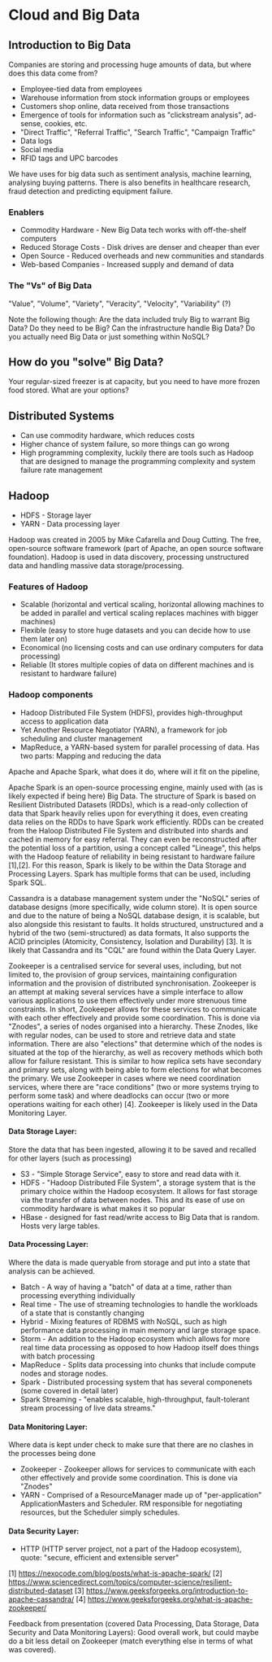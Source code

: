 # Cloud and Big Data

## Introduction to Big Data

Companies are storing and processing huge amounts of data, but where does this data come from?
- Employee-tied data from employees
- Warehouse information from stock information groups or employees
- Customers shop online, data received from those transactions
- Emergence of tools for information such as "clickstream analysis", ad-sense, cookies, etc.
- "Direct Traffic", "Referral Traffic", "Search Traffic", "Campaign Traffic"
- Data logs
- Social media
- RFID tags and UPC barcodes

We have uses for big data such as sentiment analysis, machine learning, analysing buying patterns. There is also benefits in healthcare research, fraud detection and predicting equipment failure.

### Enablers
- Commodity Hardware - New Big Data tech works with off-the-shelf computers
- Reduced Storage Costs - Disk drives are denser and cheaper than ever
- Open Source - Reduced overheads and new communities and standards
- Web-based Companies - Increased supply and demand of data

### The "Vs" of Big Data
"Value", "Volume", "Variety", "Veracity", "Velocity", "Variability" (?)

Note the following though:
Are the data included truly Big to warrant Big Data? Do they need to be Big? Can the infrastructure handle Big Data? Do you actually need Big Data or just something within NoSQL?

## How do you "solve" Big Data?
Your regular-sized freezer is at capacity, but you need to have more frozen food stored. What are your options?


## Distributed Systems
- Can use commodity hardware, which reduces costs
- Higher chance of system failure, so more things can go wrong
- High programming complexity, luckily there are tools such as Hadoop that are designed to manage the programming complexity and system failure rate management


## Hadoop
- HDFS - Storage layer
- YARN - Data processing layer

Hadoop was created in 2005 by Mike Cafarella and Doug Cutting. The free, open-source software framework (part of Apache, an open source software foundation). Hadoop is used in data discovery, processing unstructured data and handling massive data storage/processing.

### Features of Hadoop
- Scalable (horizontal and vertical scaling, horizontal allowing machines to be added in parallel and vertical scaling replaces machines with bigger machines)
- Flexible (easy to store huge datasets and you can decide how to use them later on)
- Economical (no licensing costs and can use ordinary computers for data processing)
- Reliable (It stores multiple copies of data on different machines and is resistant to hardware failure)

### Hadoop components
- Hadoop Distributed File System (HDFS), provides high-throughput access to application data
- Yet Another Resource Negotiator (YARN), a framework for job scheduling and cluster management
- MapReduce, a YARN-based system for parallel processing of data. Has two parts: Mapping and reducing the data


Apache and Apache Spark, what does it do, where will it fit on the pipeline,

Apache Spark is an open-source processing engine, mainly used with (as is likely expected if being here) Big Data. The structure of Spark is based on Resilient Distributed Datasets (RDDs), which is a read-only collection of data that Spark heavily relies upon for everything it does, even creating data relies on the RDDs to have Spark work efficiently. RDDs can be created from the Haloop Distributed File System and distributed into shards and cached in memory for easy referral. They can even be reconstructed after the potential loss of a partition, using a concept called "Lineage", this helps with the Hadoop feature of reliability in being resistant to hardware failure [1],[2]. For this reason, Spark is likely to be within the Data Storage and Processing Layers. Spark has multiple forms that can be used, including Spark SQL.

Cassandra is a database management system under the "NoSQL" series of database designs (more specifically, wide column store). It is open source and due to the nature of being a NoSQL database design, it is scalable, but also alongside this resistant to faults. It holds structured, unstructured and a hybrid of the two (semi-structured) as data formats, It also supports the ACID principles (Atomicity, Consistency, Isolation and Durability) [3]. It is likely that Cassandra and its "CQL" are found within the Data Query Layer.

Zookeeper is a centralised service for several uses, including, but not limited to, the provision of group services, maintaining configuration information and the provision of distributed synchronisation. Zookeeper is an attempt at making several services have a simple interface to allow various applications to use them effectively under more strenuous time constraints. In short, Zookeeper allows for these services to communicate with each other effectively and provide some coordination. This is done via "Znodes", a series of nodes organised into a hierarchy. These Znodes, like with regular nodes, can be used to store and retrieve data and state information. There are also "elections" that determine which of the nodes is situated at the top of the hierarchy, as well as recovery methods which both allow for failure resistant. This is similar to how replica sets have secondary and primary sets, along with being able to form elections for what becomes the primary. We use Zookeeper in cases where we need coordination services, where there are "race conditions" (two or more systems trying to perform some task) and where deadlocks can occur (two or more operations waiting for each other) [4]. Zookeeper is likely used in the Data Monitoring Layer.


#### Data Storage Layer:
Store the data that has been ingested, allowing it to be saved and recalled for other layers (such as processing)
- S3 - "Simple Storage Service", easy to store and read data with it.
- HDFS - "Hadoop Distributed File System", a storage system that is the primary choice within the Hadoop ecosystem. It allows for fast storage via the transfer of data between nodes. This and its ease of use on commodity hardware is what makes it so popular
- HBase - designed for fast read/write access to Big Data that is random. Hosts very large tables.

#### Data Processing Layer:
Where the data is made queryable from storage and put into a state that analysis can be achieved.
- Batch - A way of having a "batch" of data at a time, rather than processing everything individually
- Real time - The use of streaming technologies to handle the workloads of a state that is constantly changing
- Hybrid - Mixing features of RDBMS with NoSQL, such as high performance data processing in main memory and large storage space.
- Storm - An addition to the Hadoop ecosystem which allows for more real time data processing as opposed to how Hadoop itself does things with batch processing
- MapReduce - Splits data processing into chunks that include compute nodes and storage nodes.
- Spark - Distributed processing system that has several componenets (some covered in detail later)
- Spark Streaming - "enables scalable, high-throughput, fault-tolerant stream processing of live data streams."

#### Data Monitoring Layer:
Where data is kept under check to make sure that there are no clashes in the processes being done
- Zookeeper - Zookeeper allows for services to communicate with each other effectively and provide some coordination. This is done via "Znodes"
- YARN - Comprised of a ResourceManager made up of "per-application" ApplicationMasters and Scheduler. RM responsible for negotiating resources, but the Scheduler simply schedules.

#### Data Security Layer:
- HTTP (HTTP server project, not a part of the Hadoop ecosystem), quote: "secure, efficient and extensible server"

[1] https://nexocode.com/blog/posts/what-is-apache-spark/
[2] https://www.sciencedirect.com/topics/computer-science/resilient-distributed-dataset
[3] https://www.geeksforgeeks.org/introduction-to-apache-cassandra/
[4] https://www.geeksforgeeks.org/what-is-apache-zookeeper/

Feedback from presentation (covered Data Processing, Data Storage, Data Security and Data Monitoring Layers):
Good overall work, but could maybe do a bit less detail on Zookeeper (match everything else in terms of what was covered). 

